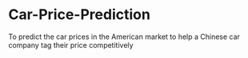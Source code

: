 # Car-Price-Prediction
To predict the car prices in the American market to help a Chinese car company tag their price competitively

